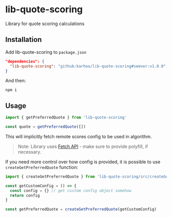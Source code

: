 # lib-quote-scoring

Library for quote scoring calculations

## Installation

Add lib-quote-scoring to `package.json`
```json
"dependencies": {
  "lib-quote-scoring": "github:karhoo/lib-quote-scoring#semver:v1.0.0",
}
```

And then:
```console
npm i
```

## Usage

```js
import { getPreferredQuote } from 'lib-quote-scoring'

const quote = getPreferredQuote([])
```

This will implicitly fetch remote scores config to be used in algorithm.

> Note: Library uses [Fetch API](https://developer.mozilla.org/en-US/docs/Web/API/WindowOrWorkerGlobalScope/fetch) - make sure to provide polyfill, if necessary.

If you need more control over how config is provided, it is possible to use `createGetPreferredQuote` function:

```js
import { createGetPreferredQuote } from 'lib-quote-scoring/src/createGetPreferredQuote'

const getCustomConfig = () => {
  const config = {} // get custom config object somehow
  return config
}

const getPreferredQuote = createGetPreferredQuote(getCustomConfig)
```
